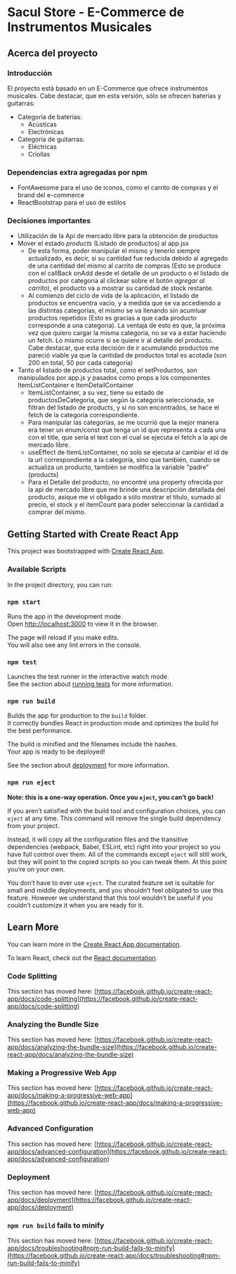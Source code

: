 # Sacul Store - E-Commerce de Instrumentos Musicales

## Acerca del proyecto

### Introducción

El proyecto está basado en un E-Commerce que ofrece instrumentos musicales. Cabe destacar, que en esta versión, sólo se ofrecen baterias y guitarras:
* Categoría de baterías:
	* Acústicas
	* Electrónicas
* Categoría de guitarras:
	* Eléctricas
	* Criollas

### Dependencias extra agregadas por npm

* FontAwesome para el uso de iconos, como el carrito de compras y el brand del e-commerce
* ReactBootstrap para el uso de estilos
	
### Decisiones importantes

* Utilización de la Api de mercado libre para la obtención de productos
* Mover el estado *products* (Listado de productos) al app.jsx
	* De esta forma, poder manipular el mismo y tenerlo siempre actualizado, es decir, si su cantidad fue reducida debido al agregado de una cantidad del mismo al carrito de compras (Esto se produce con el callBack onAdd desde el detalle de un producto o el listado de productos por categoria al clickear sobre el botón *agregar al carrito*), el producto va a mostrar su cantidad de stock restante.
	* Al comienzo del ciclo de vida de la aplicación, el listado de productos se encuentra vacío, y a medida que se va accediendo a las distintas categorías, el mismo se va llenando sin acumluar productos repetidos (Esto es gracias a que cada producto corresponde a una categoria). La ventaja de esto es que, la próxima vez que quiero cargar la misma categoria, no se va a estar haciendo un fetch. Lo mismo ocurre si se quiere ir al detalle del producto. Cabe destacar, que esta decisión de ir acumulando productos me pareció viable ya que la cantidad de productos total es acotada (son 200 en total, 50 por cada categoría)
* Tanto el listado de productos total, como el setProductos, son manipulados por app.js y pasados como props a los componentes ItemListContainer e ItemDetailContainer
	* ItemListContainer, a su vez, tiene su estado de productosDeCategoria, que según la categoría seleccionada, se filtran del listado de products, y si no son encontrados, se hace el fetch de la categoría correspondiente.
	* Para manipular las categorías, se me ocurrió que la mejor manera era tener un enum/const que tenga un id que representa a cada una con el title, que sería el text con el cual se ejecuta el fetch a la api de mercado libre.
	* useEffect de ItemListContainer, no solo se ejecuta al cambiar el id de la url correspondiente a la categoría, sino que también, cuando se actualiza un producto, también se modifica la variable "padre" (products)
	* Para el Detalle del producto, no encontré una property ofrecida por la api de mercado libre que me brinde una descripción detallada del producto, asique me vi obligado a sólo mostrar el título, sumado al precio, el stock y el itemCount para poder seleccionar la cantidad a comprar del mismo.

## Getting Started with Create React App

This project was bootstrapped with [Create React App](https://github.com/facebook/create-react-app).

### Available Scripts

In the project directory, you can run:

### `npm start`

Runs the app in the development mode.\
Open [http://localhost:3000](http://localhost:3000) to view it in the browser.

The page will reload if you make edits.\
You will also see any lint errors in the console.

### `npm test`

Launches the test runner in the interactive watch mode.\
See the section about [running tests](https://facebook.github.io/create-react-app/docs/running-tests) for more information.

### `npm run build`

Builds the app for production to the `build` folder.\
It correctly bundles React in production mode and optimizes the build for the best performance.

The build is minified and the filenames include the hashes.\
Your app is ready to be deployed!

See the section about [deployment](https://facebook.github.io/create-react-app/docs/deployment) for more information.

### `npm run eject`

**Note: this is a one-way operation. Once you `eject`, you can’t go back!**

If you aren’t satisfied with the build tool and configuration choices, you can `eject` at any time. This command will remove the single build dependency from your project.

Instead, it will copy all the configuration files and the transitive dependencies (webpack, Babel, ESLint, etc) right into your project so you have full control over them. All of the commands except `eject` will still work, but they will point to the copied scripts so you can tweak them. At this point you’re on your own.

You don’t have to ever use `eject`. The curated feature set is suitable for small and middle deployments, and you shouldn’t feel obligated to use this feature. However we understand that this tool wouldn’t be useful if you couldn’t customize it when you are ready for it.

## Learn More

You can learn more in the [Create React App documentation](https://facebook.github.io/create-react-app/docs/getting-started).

To learn React, check out the [React documentation](https://reactjs.org/).

### Code Splitting

This section has moved here: [https://facebook.github.io/create-react-app/docs/code-splitting](https://facebook.github.io/create-react-app/docs/code-splitting)

### Analyzing the Bundle Size

This section has moved here: [https://facebook.github.io/create-react-app/docs/analyzing-the-bundle-size](https://facebook.github.io/create-react-app/docs/analyzing-the-bundle-size)

### Making a Progressive Web App

This section has moved here: [https://facebook.github.io/create-react-app/docs/making-a-progressive-web-app](https://facebook.github.io/create-react-app/docs/making-a-progressive-web-app)

### Advanced Configuration

This section has moved here: [https://facebook.github.io/create-react-app/docs/advanced-configuration](https://facebook.github.io/create-react-app/docs/advanced-configuration)

### Deployment

This section has moved here: [https://facebook.github.io/create-react-app/docs/deployment](https://facebook.github.io/create-react-app/docs/deployment)

### `npm run build` fails to minify

This section has moved here: [https://facebook.github.io/create-react-app/docs/troubleshooting#npm-run-build-fails-to-minify](https://facebook.github.io/create-react-app/docs/troubleshooting#npm-run-build-fails-to-minify)
